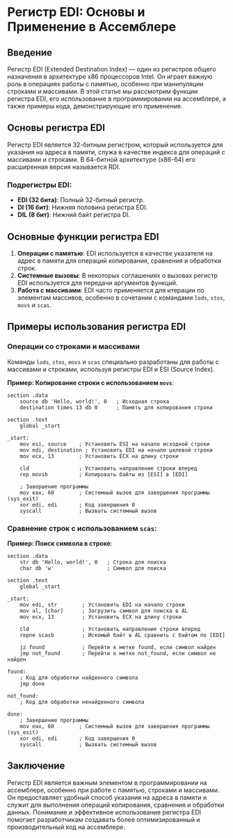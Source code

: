 #  Регистр EDI: Основы и Применение в Ассемблере

##  Введение

Регистр EDI (Extended Destination Index) — один из регистров общего назначения в архитектуре x86 процессоров Intel. Он играет важную роль в операциях работы с памятью, особенно при манипуляции строками и массивами. В этой статье мы рассмотрим функции регистра EDI, его использование в программировании на ассемблере, а также примеры кода, демонстрирующие его применение.

##  Основы регистра EDI

Регистр EDI является 32-битным регистром, который используется для указания на адреса в памяти, служа в качестве индекса для операций с массивами и строками. В 64-битной архитектуре (x86-64) его расширенная версия называется RDI.

###  Подрегистры EDI:

- **EDI (32 бита)**: Полный 32-битный регистр.
- **DI (16 бит)**: Нижняя половина регистра EDI.
- **DIL (8 бит)**: Нижний байт регистра DI.

##  Основные функции регистра EDI

1. **Операции с памятью**: EDI используется в качестве указателя на адрес в памяти для операций копирования, сравнения и обработки строк.
2. **Системные вызовы**: В некоторых соглашениях о вызовах регистр EDI используется для передачи аргументов функций.
3. **Работа с массивами**: EDI часто применяется для итерации по элементам массивов, особенно в сочетании с командами `lods`, `stos`, `movs` и `scas`.

##  Примеры использования регистра EDI

###  Операции со строками и массивами

Команды `lods`, `stos`, `movs` и `scas` специально разработаны для работы с массивами и строками, используя регистры EDI и ESI (Source Index).

**Пример: Копирование строки с использованием `movs`**:
```assembly
section .data
    source db 'Hello, world!', 0   ; Исходная строка
    destination times 13 db 0      ; Память для копирования строки

section .text
    global _start

_start:
    mov esi, source    ; Установить ESI на начало исходной строки
    mov edi, destination ; Установить EDI на начало целевой строки
    mov ecx, 13        ; Установить ECX на длину строки

    cld                ; Установить направление строки вперед
    rep movsb          ; Копировать байты из [ESI] в [EDI]

    ; Завершение программы
    mov eax, 60        ; Системный вызов для завершения программы (sys_exit)
    xor edi, edi       ; Код завершения 0
    syscall            ; Вызвать системный вызов
```

###  Сравнение строк с использованием `scas`:

**Пример: Поиск символа в строке**:
```assembly
section .data
    str db 'Hello, world!', 0   ; Строка для поиска
    char db 'w'                 ; Символ для поиска

section .text
    global _start

_start:
    mov edi, str        ; Установить EDI на начало строки
    mov al, [char]      ; Загрузить символ для поиска в AL
    mov ecx, 13         ; Установить ECX на длину строки

    cld                 ; Установить направление строки вперед
    repne scasb         ; Искомый байт в AL сравнить с байтом по [EDI]

    jz found            ; Перейти к метке found, если символ найден
    jmp not_found       ; Перейти к метке not_found, если символ не найден

found:
    ; Код для обработки найденного символа
    jmp done

not_found:
    ; Код для обработки ненайденного символа

done:
    ; Завершение программы
    mov eax, 60        ; Системный вызов для завершения программы (sys_exit)
    xor edi, edi       ; Код завершения 0
    syscall            ; Вызвать системный вызов
```

##  Заключение

Регистр EDI является важным элементом в программировании на ассемблере, особенно при работе с памятью, строками и массивами. Он предоставляет удобный способ указания на адреса в памяти и служит для выполнения операций копирования, сравнения и обработки данных. Понимание и эффективное использование регистра EDI помогает разработчикам создавать более оптимизированный и производительный код на ассемблере.